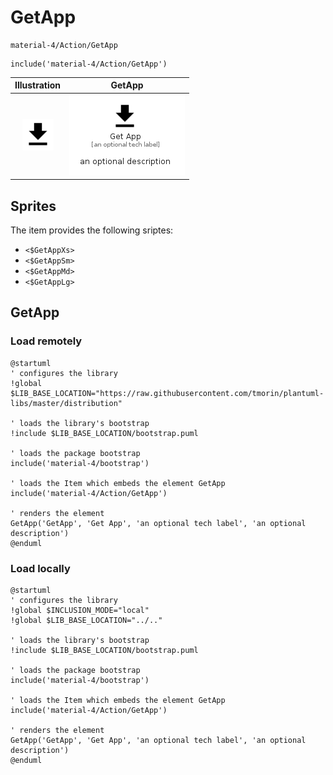 # GetApp


```text
material-4/Action/GetApp
```

```text
include('material-4/Action/GetApp')
```



| Illustration | GetApp |
| :---: | :---: |
| ![illustration for Illustration](../../material-4/Action/GetApp.png) | ![illustration for GetApp](../../material-4/Action/GetApp.Local.png) |



## Sprites
The item provides the following sriptes:

- `<$GetAppXs>`
- `<$GetAppSm>`
- `<$GetAppMd>`
- `<$GetAppLg>`





## GetApp

### Load remotely
```plantuml
@startuml
' configures the library
!global $LIB_BASE_LOCATION="https://raw.githubusercontent.com/tmorin/plantuml-libs/master/distribution"

' loads the library's bootstrap
!include $LIB_BASE_LOCATION/bootstrap.puml

' loads the package bootstrap
include('material-4/bootstrap')

' loads the Item which embeds the element GetApp
include('material-4/Action/GetApp')

' renders the element
GetApp('GetApp', 'Get App', 'an optional tech label', 'an optional description')
@enduml
```

### Load locally
```plantuml
@startuml
' configures the library
!global $INCLUSION_MODE="local"
!global $LIB_BASE_LOCATION="../.."

' loads the library's bootstrap
!include $LIB_BASE_LOCATION/bootstrap.puml

' loads the package bootstrap
include('material-4/bootstrap')

' loads the Item which embeds the element GetApp
include('material-4/Action/GetApp')

' renders the element
GetApp('GetApp', 'Get App', 'an optional tech label', 'an optional description')
@enduml
```

